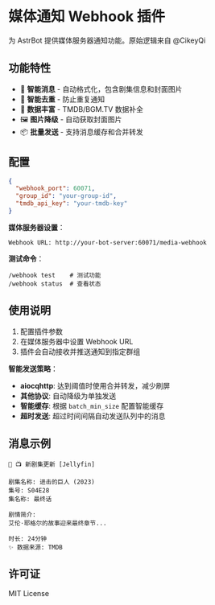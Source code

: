 # 媒体通知 Webhook 插件

为 AstrBot 提供媒体服务器通知功能。原始逻辑来自 @CikeyQi

## 功能特性

- 📱 **智能消息** - 自动格式化，包含剧集信息和封面图片
- 🔄 **智能去重** - 防止重复通知
- 🎯 **数据丰富** - TMDB/BGM.TV 数据补全
- 🖼️ **图片降级** - 自动获取封面图片
- 📦 **批量发送** - 支持消息缓存和合并转发

## 配置

```json
{
  "webhook_port": 60071,
  "group_id": "your-group-id",
  "tmdb_api_key": "your-tmdb-key"
}
```

**媒体服务器设置**：
```
Webhook URL: http://your-bot-server:60071/media-webhook
```

**测试命令**：
```
/webhook test    # 测试功能
/webhook status  # 查看状态
```

## 使用说明

1. 配置插件参数
2. 在媒体服务器中设置 Webhook URL
3. 插件会自动接收并推送通知到指定群组

**智能发送策略**：
- **aiocqhttp**: 达到阈值时使用合并转发，减少刷屏
- **其他协议**: 自动降级为单独发送
- **智能缓存**: 根据 `batch_min_size` 配置智能缓存
- **超时发送**: 超过时间间隔自动发送队列中的消息


## 消息示例

```
🤖 📺 新剧集更新 [Jellyfin]

剧集名称: 进击的巨人 (2023)
集号: S04E28
集名称: 最终话

剧情简介:
艾伦·耶格尔的故事迎来最终章节...

时长: 24分钟
✨ 数据来源: TMDB
```

## 许可证

MIT License
